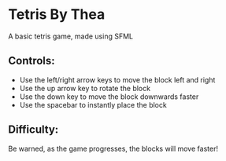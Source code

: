 # Tetris By Thea
A basic tetris game, made using SFML

## Controls:
- Use the left/right arrow keys to move the block left and right
- Use the up arrow key to rotate the block
- Use the down key to move the block downwards faster
- Use the spacebar to instantly place the block

## Difficulty:
Be warned, as the game progresses, the blocks will move faster!
